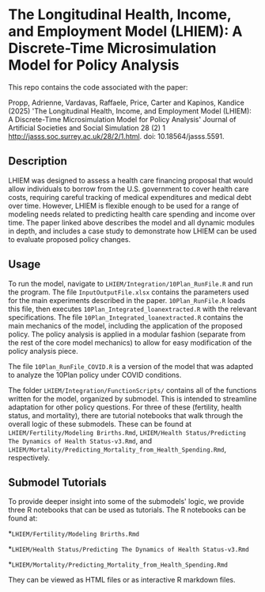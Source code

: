# The Longitudinal Health, Income, and Employment Model (LHIEM): A Discrete-Time Microsimulation Model for Policy Analysis

This repo contains the code associated with the paper:

Propp, Adrienne, Vardavas, Raffaele, Price, Carter and Kapinos, Kandice (2025) 'The Longitudinal Health, Income, and Employment Model (LHIEM): A Discrete-Time Microsimulation Model for Policy Analysis' Journal of Artificial Societies and Social Simulation 28 (2) 1 <http://jasss.soc.surrey.ac.uk/28/2/1.html>. doi: 10.18564/jasss.5591.

## Description

LHIEM was designed to assess a health care financing proposal that would allow individuals to borrow from the U.S. government to cover health care costs, requiring careful tracking of medical expenditures and medical debt over time. However, LHIEM is flexible enough to be used for a range of modeling needs related to predicting health care spending and income over time. The paper linked above describes the model and all dynamic modules in depth, and includes a case study to demonstrate how LHIEM can be used to evaluate proposed policy changes.

## Usage

To run the model, navigate to `LHIEM/Integration/10Plan_RunFile.R` and run the program. The file `InputOutputFile.xlsx` contains the parameters used for the main experiments described in the paper. `10Plan_RunFile.R` loads this file, then executes `10Plan_Integrated_loanextracted.R` with the relevant specifications. The file `10Plan_Integrated_loanextracted.R` contains the main mechanics of the model, including the application of the proposed policy. The policy analysis is applied in a modular fashion (separate from the rest of the core model mechanics) to allow for easy modification of the policy analysis piece.

The file `10Plan_RunFile_COVID.R` is a version of the model that was adapted to analyze the 10Plan policy under COVID conditions.

The folder `LHIEM/Integration/FunctionScripts/` contains all of the functions written for the model, organized by submodel. This is intended to streamline adaptation for other policy questions. For three of these (fertility, health status, and mortality), there are tutorial notebooks that walk through the overall logic of these submodels. These can be found at `LHIEM/Fertility/Modeling Brirths.Rmd`, `LHIEM/Health Status/Predicting The Dynamics of Health Status-v3.Rmd`, and `LHIEM/Mortality/Predicting_Mortality_from_Health_Spending.Rmd`, respectively.

## Submodel Tutorials

To provide deeper insight into some of the submodels' logic, we provide three R notebooks that can be used as tutorials. The R notebooks can be found at:

*`LHIEM/Fertility/Modeling Brirths.Rmd`

*`LHIEM/Health Status/Predicting The Dynamics of Health Status-v3.Rmd`

*`LHIEM/Mortality/Predicting_Mortality_from_Health_Spending.Rmd`

They can be viewed as HTML files or as interactive R markdown files.
